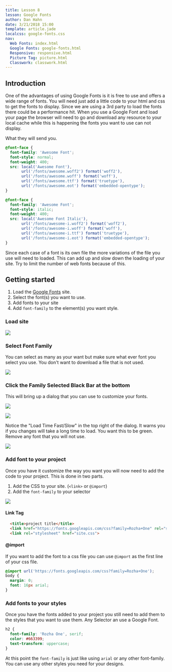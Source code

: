 ```yaml
---
title: Lesson 8
lesson: Google Fonts
author: Dan Hahn
date: 3/21/2018 15:00
template: article.jade
localcss: google-fonts.css
nav:
  Web Fonts: index.html
  Google Fonts: google-fonts.html
  Responsive: responsive.html
  Picture Tag: picture.html
  Classwork: classwork.html
---
```


## Introduction

One of the advantages of using Google Fonts is it is free to use and offers a wide range of fonts.  You will need just add a little code to your html and css to get the fonts to display.  Since we are using a 3rd party to load the fonts there could be a performance hit.  When you use a Google Font and load your page the browser will need to go and download any resource to your local cache while this is happening the fonts you want to use can not display.  

What they will send you.

```css
@font-face {
  font-family: 'Awesome Font';
  font-style: normal;
  font-weight: 400;
  src: local('Awesome Font'),
       url('/fonts/awesome.woff2') format('woff2'),
       url('/fonts/awesome.woff') format('woff'),
       url('/fonts/awesome.ttf') format('truetype'),
       url('/fonts/awesome.eot') format('embedded-opentype');
}

@font-face {
  font-family: 'Awesome Font';
  font-style: italic;
  font-weight: 400;
  src: local('Awesome Font Italic'),
       url('/fonts/awesome-i.woff2') format('woff2'),
       url('/fonts/awesome-i.woff') format('woff'),
       url('/fonts/awesome-i.ttf') format('truetype'),
       url('/fonts/awesome-i.eot') format('embedded-opentype');
}
```

Since each case of a font is its own file the more variations of the file you use will need to loaded.  This can add up and slow down the loading of your site. Try to limit the number of web fonts because of this.

## Getting started

1. Load the [Google Fonts](https://fonts.google.com) site.
2. Select the font(s) you want to use.
3. Add fonts to your site
4. Add `font-family` to the element(s) you want style.

### Load site

![](images/gf6.png)

### Select Font Family

You can select as many as your want but make sure what ever font you select you use.  You don't want to download a file that is not used.

![](images/gf1.png)

### Click the Family Selected Black Bar at the bottom

This will bring up a dialog that you can use to customize your fonts.   

![](images/gf5.png)

![](images/gf4.png)

Notice the "Load Time Fast/Slow" in the top right of the dialog. It warns you if you changes will take a long time to load.  You want this to be green.  Remove any font that you will not use.  

![](images/gf3.png)

### Add font to your project

Once you have it customize the way you want you will now need to add the code to your project.  This is done in two parts.

1. Add the CSS to your site. (`<link>` or `@import`)
2. Add the `font-family` to your selector

![](images/gf2.png)
#### Link Tag
```html
  <title>project title</title>
  <link href="https://fonts.googleapis.com/css?family=Rozha+One" rel="stylesheet">
  <link rel="stylesheet" href="site.css">
```

#### @import

If you want to add the font to a css file you can use `@import` as the first line of your css file.

```css
@import url('https://fonts.googleapis.com/css?family=Rozha+One');
body {
  margin: 0;
  font: 16px arial;
}
```

<h3 class="example">Add fonts to your styles</h3>

Once you have the fonts added to your project you still need to add them to the styles that you want to use them.  Any Selector an use a Google Font.

```css
h2 {
  font-family: 'Rozha One', serif;
  color: #663399;
  text-transform: uppercase;
}
```

At this point the `font-family` is just like using `arial` or any other font-family. You can use any other styles you need for your designs.
